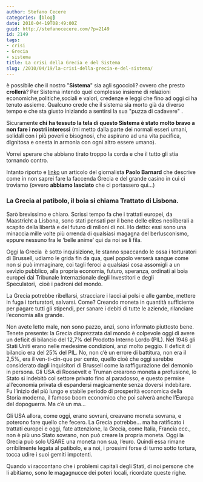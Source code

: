 ```yaml
---
author: Stefano Cecere
categories: [blog]
date: 2010-04-19T08:49:00Z
guid: http://stefanocecere.com/?p=2149
id: 2149
tags:
- crisi
- Grecia
- sistema
title: La crisi della Grecia e del Sistema
slug: /2010/04/19/la-crisi-della-grecia-e-del-sistema/
---
```


è possibile che il nostro "**Sistema**" sia agli sgoccioli? ovvero che presto **crollerà**? Per Sistema intendo quel complesso insieme di relazioni economiche,politiche,sociali e valori, credenze e leggi che fino ad oggi ci ha tenuto assieme. Qualcuno crede che il sistema sia morto già da diverso tempo e che sta giusto iniziando a sentirsi la sua "puzza di cadavere" .

Sicuramente **chi** **ha tessuto la tela di questo Sistema è stato molto bravo a non fare i nostri interessi** (mi metto dalla parte dei normali esseri umani, solidali con i più poveri e bisognosi, che aspirano ad una vita pacifica, dignitosa e onesta in armonia con ogni altro essere umano).

Vorrei sperare che abbiano tirato troppo la corda e che il tutto gli stia tornando contro.

Intanto riporto e [linko](http://paolobarnard.info/intervento_mostra_go.php?id=179) un articolo del giornalista **Paolo Barnard** che descrive come in non saprei fare la faccenda Grecia e del grande casino in cui ci troviamo (ovvero **abbiamo lasciato** che ci portassero qui…)


  


### La Grecia al patibolo, il boia si chiama Trattato di Lisbona.

</a>

Sarò brevissimo e chiaro. Scrissi tempo fa che i trattati europei, da Maastricht a Lisbona, sono stati pensati per il bene delle elites neoliberali a scapito della libertà e del futuro di milioni di noi. Ho detto: essi sono una minaccia mille volte più orrenda di qualsiasi magagna del berlusconismo, eppure nessuno fra le ‘belle anime’ qui da noi se li fila.

Oggi la Grecia  è sotto inquisizione, le stanno spaccando le ossa i torturatori di Brussell, udiamo le grida fin da qua, quel popolo verserà sangue come non si può immaginare, coi tagli feroci a qualsiasi cosa assomigli a un sevizio pubblico, alla propria economia, futuro, speranza, ordinati ai boia europei dal Tribunale Internazionale degli Investitori e degli Speculatori,  cioè i padroni del mondo.

La Grecia potrebbe ribellarsi, stracciare i lacci ai polsi e alle gambe, mettere in fuga i torturatori, salvarsi. Come? Creando moneta in quantità sufficiente per pagare tutti gli stipendi, per sanare i debiti di tutte le aziende, rilanciare l’economia alla grande.

Non avete letto male, non sono pazzo, anzi, sono informato piuttosto bene. Tenete presente: la Grecia disprezzata dal mondo è colpevole oggi di avere un deficit di bilancio del 12,7% del Prodotto Interno Lordo (PIL). Nel 1946 gli Stati Uniti erano nelle medesime condizioni, anzi molto peggio. Il deficit di bilancio era del 25% del PIL. No, non c’è un errore di battitura, non era il 2,5%, era il ven-ti-cin-que per cento, quello cioè che oggi sarebbe considerato dagli inquisitori di Brussell come la raffigurazione del demonio in persona. Gli USA di Roosevelt e Truman crearono moneta a profusione, lo Stato si indebitò col settore privato fino al paradosso, e questo permise all’economia privata di espandersi magicamente senza doversi indebitare. Fu l’inizio del più lungo e stabile periodo di prosperità economica della Storia moderna, il famoso boom economico che poi salverà anche l’Europa del dopoguerra. Ma c’è un ma…

Gli USA allora, come oggi, erano sovrani, creavano moneta sovrana, e poterono fare quello che fecero. La Grecia potrebbe… ma ha ratificato i trattati europei e oggi, fate attenzione, la Grecia, come Italia, Francia ecc., non è più uno Stato sovrano, non può creare la propria moneta. Oggi la Grecia può solo USARE una moneta non sua, l’euro. Quindi essa rimane orribilmente legata al patibolo, e a noi, i prossimi forse di turno sotto tortura, tocca udire i suoi gemiti impotenti.

Quando vi raccontano che i problemi capitali degli Stati, di noi persone che li abitiamo, sono le magagnucce dei poteri locali, ricordate queste righe.